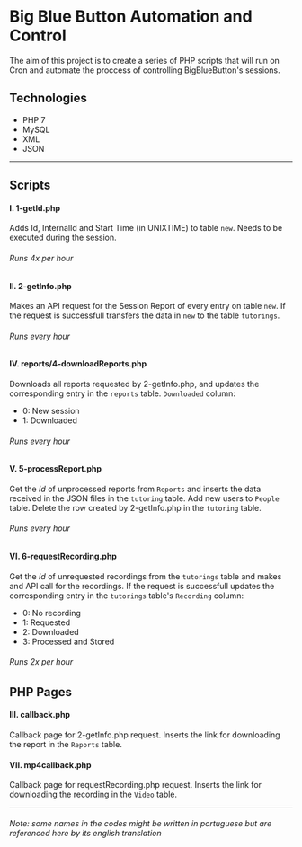 # Big Blue Button Automation and Control
The aim of this project is to create a series of PHP scripts that will run on Cron and automate the proccess of controlling BigBlueButton's sessions.

## Technologies
- PHP 7
- MySQL
- XML
- JSON

---

## Scripts

#### I. 1-getId.php
Adds Id, InternalId and Start Time (in UNIXTIME) to table `new`. Needs to be executed during the session.
###### Runs 4x per hour

#### II. 2-getInfo.php
Makes an API request for the Session Report of every entry on table `new`. If the request is successfull transfers the data in `new` to the table `tutorings`.
###### Runs every hour

#### IV. reports/4-downloadReports.php
Downloads all reports requested by 2-getInfo.php, and updates the corresponding entry in the `reports` table.
`Downloaded` column:
- 0: New session
- 1: Downloaded
###### Runs every hour

#### V. 5-processReport.php
Get the *Id* of unprocessed reports from `Reports` and inserts the data received in the JSON files in the `tutoring` table. Add new users to `People` table. Delete the row created by 2-getInfo.php in the `tutoring` table.
###### Runs every hour

#### VI. 6-requestRecording.php
Get the *Id* of unrequested recordings from the `tutorings` table and makes and API call for the recordings. If the request is successfull updates the corresponding entry in the `tutorings` table's `Recording` column:
- 0: No recording
- 1: Requested
- 2: Downloaded
- 3: Processed and Stored
###### Runs 2x per hour


## PHP Pages

#### III. callback.php
Callback page for 2-getInfo.php request. Inserts the link for downloading the report in the `Reports` table.

#### VII. mp4callback.php
Callback page for requestRecording.php request. Inserts the link for downloading the recording in the `Video` table.

---
###### Note: some names in the codes might be written in portuguese but are referenced here by its english translation
